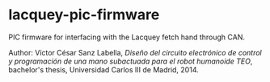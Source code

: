 # lacquey-pic-firmware

PIC firmware for interfacing with the Lacquey fetch hand through CAN.

Author: Víctor César Sanz Labella, *Diseño del circuito electrónico de control y programación de una mano subactuada para el robot humanoide TEO*, bachelor's thesis, Universidad Carlos III de Madrid, 2014.
